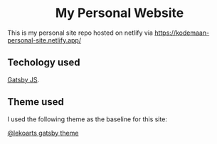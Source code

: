<h1 align="center">
  My Personal Website
</h1>

This is my personal site repo hosted on netlify via https://kodemaan-personal-site.netlify.app/


## Techology used

[Gatsby JS](https://www.gatsbyjs.org/).

## Theme used

I used the following theme as the baseline for this site:

[@lekoarts gatsby theme](https://github.com/LekoArts/gatsby-starter-portfolio-cara)
